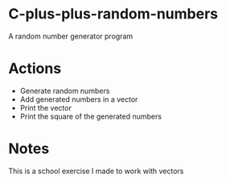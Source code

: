 # C-plus-plus-random-numbers
A random number generator program

# Actions
- Generate random numbers
- Add generated numbers in a vector
- Print the vector
- Print the square of the generated numbers

# Notes
This is a school exercise I made to work with vectors
